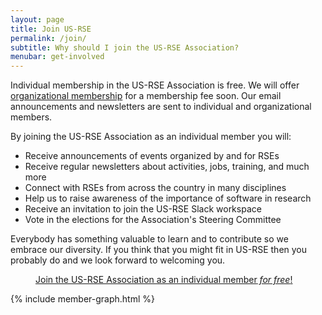```yaml
---
layout: page
title: Join US-RSE
permalink: /join/
subtitle: Why should I join the US-RSE Association?
menubar: get-involved
---
```


Individual membership in the US-RSE Association is free.
We will offer [organizational membership](/org-membership) for a membership fee
soon.
Our email announcements and newsletters are sent to individual and
organizational members. 

By joining the US-RSE Association as an individual member you will:

<ul>
<li>Receive announcements of events organized by and for RSEs</li>
<li>Receive regular newsletters about activities, jobs, training, and much more</li>
<li>Connect with RSEs from across the country in many disciplines</li>
<li>Help us to raise awareness of the importance of software in research</li>
<li>Receive an invitation to join the US-RSE Slack workspace</li>
<li>Vote in the elections for the Association's Steering Committee</li>
</ul>

<p>Everybody has something valuable to learn and to contribute so we embrace our diversity.
If you think that you might fit in US-RSE then you probably do and we look forward to welcoming you.</p>

<div class="get-started-wrap" style="margin:auto">
    <a class="btn btn-warning" href="https://forms.gle/CRsH7sKAk3UvZJfB9" target="_blank" style="margin:40px;">Join the US-RSE Association as an individual member<em> for free</em>!</a>
</div>


{% include member-graph.html %}
